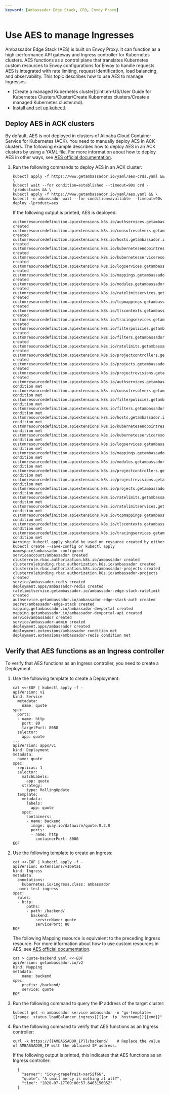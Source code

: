 ```yaml
---
keyword: [Ambassador Edge Stack, CRD, Envoy Proxy]
---
```


# Use AES to manage Ingresses

Ambassador Edge Stack \(AES\) is built on Envoy Proxy. It can function as a high-performance API gateway and Ingress controller for Kubernetes clusters. AES functions as a control plane that translates Kubernetes custom resources to Envoy configurations for Envoy to handle requests. AES is integrated with rate limiting, request identification, load balancing, and observability. This topic describes how to use AES to manage Ingresses.

-   [Create a managed Kubernetes cluster](/intl.en-US/User Guide for Kubernetes Clusters/Cluster/Create Kubernetes clusters/Create a managed Kubernetes cluster.md).
-   [Install and set up kubectl](https://kubernetes.io/docs/tasks/kubectl/install/?spm=a2c4g.11186623.2.11.1c924c9f2tNE6y).

## Deploy AES in ACK clusters

By default, AES is not deployed in clusters of Alibaba Cloud Container Service for Kubernetes \(ACK\). You need to manually deploy AES in ACK clusters. The following example describes how to deploy AES in an ACK clusters by using a YAML file. For more information about how to deploy AES in other ways, see [AES official documentation](https://www.getambassador.io/).

1.  Run the following commands to deploy AES in an ACK cluster:

    ```
    kubectl apply -f https://www.getambassador.io/yaml/aes-crds.yaml && \
    kubectl wait --for condition=established --timeout=90s crd -lproduct=aes && \
    kubectl apply -f https://www.getambassador.io/yaml/aes.yaml && \
    kubectl -n ambassador wait --for condition=available --timeout=90s deploy -lproduct=aes
    ```

    If the following output is printed, AES is deployed:

    ```
    customresourcedefinition.apiextensions.k8s.io/authservices.getambassador.io created
    customresourcedefinition.apiextensions.k8s.io/consulresolvers.getambassador.io created
    customresourcedefinition.apiextensions.k8s.io/hosts.getambassador.io created
    customresourcedefinition.apiextensions.k8s.io/kubernetesendpointresolvers.getambassador.io created
    customresourcedefinition.apiextensions.k8s.io/kubernetesserviceresolvers.getambassador.io created
    customresourcedefinition.apiextensions.k8s.io/logservices.getambassador.io created
    customresourcedefinition.apiextensions.k8s.io/mappings.getambassador.io created
    customresourcedefinition.apiextensions.k8s.io/modules.getambassador.io created
    customresourcedefinition.apiextensions.k8s.io/ratelimitservices.getambassador.io created
    customresourcedefinition.apiextensions.k8s.io/tcpmappings.getambassador.io created
    customresourcedefinition.apiextensions.k8s.io/tlscontexts.getambassador.io created
    customresourcedefinition.apiextensions.k8s.io/tracingservices.getambassador.io created
    customresourcedefinition.apiextensions.k8s.io/filterpolicies.getambassador.io created
    customresourcedefinition.apiextensions.k8s.io/filters.getambassador.io created
    customresourcedefinition.apiextensions.k8s.io/ratelimits.getambassador.io created
    customresourcedefinition.apiextensions.k8s.io/projectcontrollers.getambassador.io created
    customresourcedefinition.apiextensions.k8s.io/projects.getambassador.io created
    customresourcedefinition.apiextensions.k8s.io/projectrevisions.getambassador.io created
    customresourcedefinition.apiextensions.k8s.io/authservices.getambassador.io condition met
    customresourcedefinition.apiextensions.k8s.io/consulresolvers.getambassador.io condition met
    customresourcedefinition.apiextensions.k8s.io/filterpolicies.getambassador.io condition met
    customresourcedefinition.apiextensions.k8s.io/filters.getambassador.io condition met
    customresourcedefinition.apiextensions.k8s.io/hosts.getambassador.io condition met
    customresourcedefinition.apiextensions.k8s.io/kubernetesendpointresolvers.getambassador.io condition met
    customresourcedefinition.apiextensions.k8s.io/kubernetesserviceresolvers.getambassador.io condition met
    customresourcedefinition.apiextensions.k8s.io/logservices.getambassador.io condition met
    customresourcedefinition.apiextensions.k8s.io/mappings.getambassador.io condition met
    customresourcedefinition.apiextensions.k8s.io/modules.getambassador.io condition met
    customresourcedefinition.apiextensions.k8s.io/projectcontrollers.getambassador.io condition met
    customresourcedefinition.apiextensions.k8s.io/projectrevisions.getambassador.io condition met
    customresourcedefinition.apiextensions.k8s.io/projects.getambassador.io condition met
    customresourcedefinition.apiextensions.k8s.io/ratelimits.getambassador.io condition met
    customresourcedefinition.apiextensions.k8s.io/ratelimitservices.getambassador.io condition met
    customresourcedefinition.apiextensions.k8s.io/tcpmappings.getambassador.io condition met
    customresourcedefinition.apiextensions.k8s.io/tlscontexts.getambassador.io condition met
    customresourcedefinition.apiextensions.k8s.io/tracingservices.getambassador.io condition met
    Warning: kubectl apply should be used on resource created by either kubectl create --save-config or kubectl apply
    namespace/ambassador configured
    serviceaccount/ambassador created
    clusterrole.rbac.authorization.k8s.io/ambassador created
    clusterrolebinding.rbac.authorization.k8s.io/ambassador created
    clusterrole.rbac.authorization.k8s.io/ambassador-projects created
    clusterrolebinding.rbac.authorization.k8s.io/ambassador-projects created
    service/ambassador-redis created
    deployment.apps/ambassador-redis created
    ratelimitservice.getambassador.io/ambassador-edge-stack-ratelimit created
    authservice.getambassador.io/ambassador-edge-stack-auth created
    secret/ambassador-edge-stack created
    mapping.getambassador.io/ambassador-devportal created
    mapping.getambassador.io/ambassador-devportal-api created
    service/ambassador created
    service/ambassador-admin created
    deployment.apps/ambassador created
    deployment.extensions/ambassador condition met
    deployment.extensions/ambassador-redis condition met
    ```


## Verify that AES functions as an Ingress controller

To verify that AES functions as an Ingress controller, you need to create a Deployment.

1.  Use the following template to create a Deployment:

    ```
    cat <<-EOF | kubectl apply -f -
    apiVersion: v1
    kind: Service
      metadata:
        name: quote
    spec:
      ports:
      - name: http
        port: 80
        targetPort: 8080
      selector:
        app: quote
    ---
    apiVersion: apps/v1
    kind: Deployment
    metadata:
      name: quote
    spec:
      replicas: 1
      selector:
        matchLabels:
          app: quote
        strategy:
          type: RollingUpdate
      template:
        metadata:
          labels:
            app: quote
        spec:
          containers:
          - name: backend
            image: quay.io/datawire/quote:0.3.0
            ports:
            - name: http
              containerPort: 8080
    EOF
    ```

2.  Use the following template to create an Ingress:

    ```
    cat <<-EOF | kubectl apply -f - 
    apiVersion: extensions/v1beta1
    kind: Ingress
    metadata:
      annotations:
        kubernetes.io/ingress.class: ambassador
      name: test-ingress
    spec:
      rules:
      - http:
          paths:
          - path: /backend/
            backend:
              serviceName: quote
              servicePort: 80
    EOF
    ```

    The following Mapping resource is equivalent to the preceding Ingress resource. For more information about how to use custom resources in AES, see [AES official documentation](https://www.getambassador.io/docs/latest/topics/running/ingress-controller/).

    ```
    cat > quote-backend.yaml <<-EOF
    apiVersion: getambassador.io/v2
    kind: Mapping
    metadata:
        name: backend
    spec:
        prefix: /backend/
        service: quote
    EOF
    ```

3.  Run the following command to query the IP address of the target cluster:

    ```
    kubectl get -n ambassador service ambassador -o "go-template={{range .status.loadBalancer.ingress}}{{or .ip .hostname}}{{end}}"
    ```

4.  Run the following command to verify that AES functions as an Ingress controller:

    ```
    curl -k https://{{AMBASSADOR_IP}}/backend/    # Replace the value of AMBASSADOR_IP with the obtained IP address.
    ```

    If the following output is printed, this indicates that AES functions as an Ingress controller:

    ```
      {
        "server": "icky-grapefruit-xar5if66",
        "quote": "A small mercy is nothing at all?",
        "time": "2020-07-17T09:00:57.646315605Z"
      }
    ```



